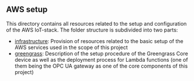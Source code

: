 ## AWS setup

This directory contains all resources related to the setup and configuration
of the AWS IoT-stack. The folder structure is subdivided into two parts:

- [infrastructure](https://github.com/CVH-Lernfabrik/serverless_plc/tree/master/aws/infrastructure):
Provision of resources related to the basic setup of the AWS services used in
the scope of this project
- [greengrass](https://github.com/CVH-Lernfabrik/serverless_plc/tree/master/aws/greengrass):
Description of the setup procedure of the Greengrass Core device as well as the
deployment process for Lambda functions (one of them being the OPC UA gateway
as one of the core components of this project)
